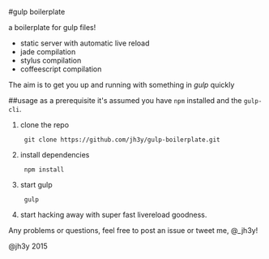 #gulp boilerplate

a boilerplate for gulp files!

* static server with automatic live reload
* jade compilation
* stylus compilation
* coffeescript compilation

The aim is to get you up and running with something in _gulp_ quickly

##usage
as a prerequisite it's assumed you have `npm` installed and the `gulp-cli`.

1. clone the repo

        git clone https://github.com/jh3y/gulp-boilerplate.git

2. install dependencies

        npm install

3. start gulp

        gulp

4. start hacking away with super fast livereload goodness.



Any problems or questions, feel free to post an issue or tweet me, @_jh3y!

@jh3y 2015
